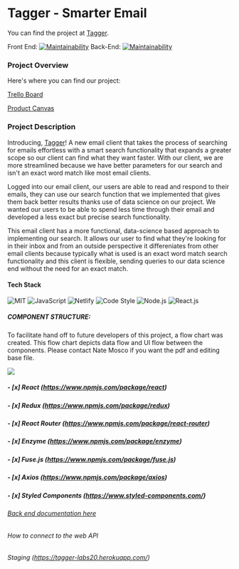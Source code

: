 # Tagger - Smarter Email

You can find the project at [Tagger](https://tagger-lab.netlify.com/).

Front End: [![Maintainability](https://api.codeclimate.com/v1/badges/f0e8023998589cc4d94f/maintainability)](https://codeclimate.com/github/Lambda-School-Labs/tagger-fe/maintainability)
Back-End: [![Maintainability](https://api.codeclimate.com/v1/badges/aa6f20b6890135c5e02f/maintainability)](https://codeclimate.com/github/Lambda-School-Labs/tagger-be/maintainability)

### Project Overview

Here's where you can find our project:

[Trello Board](https://trello.com/b/fxTQlX74/labs-20-tagger-smarter-email)

[Product Canvas](https://www.notion.so/Tagger-Smarter-Email-01673a2ed9e54cb8834b959ad39f7de2)

### Project Description

Introducing, [Tagger](https://tagger-lab.netlify.com/)! A new email client that takes the process of searching for emails effortless with a smart search functionality that expands a greater scope so our client can find what they want faster. With our client, we are more streamlined because we have better parameters for our search and isn't an exact word match like most email clients.

Logged into our email client, our users are able to read and respond to their emails, they can use our search function that we implemented that gives them back better results thanks use of data science on our project. We wanted our users to be able to spend less time through their email and developed a less exact but precise search functionality.

This email client has a more functional, data-science based approach to implementing our search. It allows our user to find what they're looking for in their inbox and from an outside perspective it differeniates from other email clients because typically what is used is an exact word match search functionality and this client is flexible, sending queries to our data science end without the need for an exact match.

#### Tech Stack

![MIT](https://img.shields.io/packagist/l/doctrine/orm.svg)
![JavaScript](https://img.shields.io/badge/Language-JavaScript-blue)
![Netlify](https://api.netlify.com/api/v1/badges/b5c4db1c-b10d-42c3-b157-3746edd9e81d/deploy-status)
![Code Style](https://img.shields.io/badge/code_style-prettier-ff69b4.svg?style=flat-square)
![Node.js](https://img.shields.io/badge/node.js-green)
![React.js](https://img.shields.io/badge/React-red)

##### COMPONENT STRUCTURE:

To facilitate hand off to future developers of this project, a flow chart was created. This flow chart depicts data flow and UI flow between the components. Please contact Nate Mosco if you want the pdf and editing base file.

[<img src="https://imgur.com/T6xag5s.jpg">](https://imgur.com/T6xag5s.jpg)

##### - [x] React (https://www.npmjs.com/package/react)

##### - [x] Redux (https://www.npmjs.com/package/redux)

##### - [x] React Router (https://www.npmjs.com/package/react-router)

##### - [x] Enzyme (https://www.npmjs.com/package/enzyme)

##### - [x] Fuse.js (https://www.npmjs.com/package/fuse.js)

##### - [x] Axios (https://www.npmjs.com/package/axios)

##### - [x] Styled Components (https://www.styled-components.com/)

###### [Back end documentation here](https://github.com/Lambda-School-Labs/tagger-be/blob/master/README.md)

###### How to connect to the web API

###### Staging (https://tagger-labs20.herokuapp.com/)
